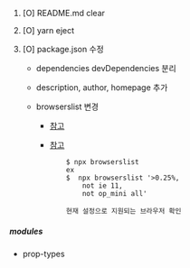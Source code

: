 1. [O] README.md clear
2. [O] yarn eject
3. [O] package.json 수정

   - dependencies devDependencies 분리
   - description, author, homepage 추가
   - browserslist 변경

     - [참고](https://github.com/browserslist/browserslist)
     - [참고](https://gs.statcounter.com/)

       ```
           $ npx browserslist
           ex
           $  npx browserslist '>0.25%,
               not ie 11,
               not op_mini all'

           현재 설정으로 지원되는 브라우저 확인
       ```

##### modules

- prop-types
